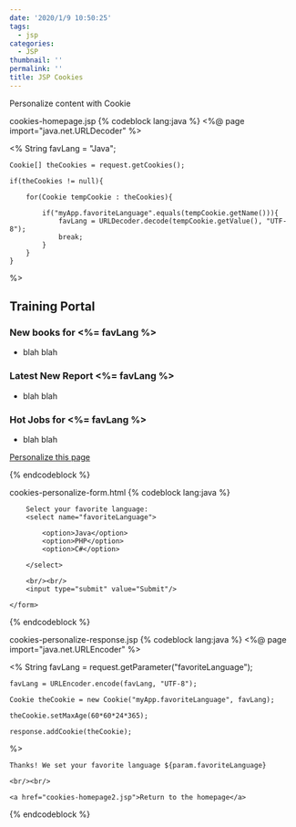 ```yaml
---
date: '2020/1/9 10:50:25'
tags:
  - jsp
categories:
  - JSP
thumbnail: ''
permalink: ''
title: JSP Cookies
---
```


Personalize content with Cookie


<!-- excerpt -->
cookies-homepage.jsp
{% codeblock lang:java %}
<%@ page import="java.net.URLDecoder" %>

<html>
<head><title>Homepage</title></head>


<body>

<%
	String favLang = "Java";

	Cookie[] theCookies = request.getCookies();
	
	if(theCookies != null){
		
		for(Cookie tempCookie : theCookies){
			
			if("myApp.favoriteLanguage".equals(tempCookie.getName())){
				favLang = URLDecoder.decode(tempCookie.getValue(), "UTF-8");
				break;
			}
		}
	}
%>

<h2>Training Portal</h2>

<h3>New books for <%= favLang %></h3>
<ul>
	<li>blah blah</li>
</ul>

<h3>Latest New Report <%= favLang %></h3>
<ul>
	<li>blah blah</li>
</ul>

<h3>Hot Jobs for <%= favLang %></h3>
<ul>
	<li>blah blah</li>
</ul>

<a href="cookies-personalize-form2.html">Personalize this page</a>

</body>
</html>
{% endcodeblock %}

cookies-personalize-form.html
{% codeblock lang:java %}
<html>
<head><title>Personalize form</title></head>

<body>
	<form action="cookies-personalize-response2.jsp">
	
		Select your favorite language: 
		<select name="favoriteLanguage">
		
			<option>Java</option>
			<option>PHP</option>
			<option>C#</option>
	
		</select>
		
		<br/><br/>
		<input type="submit" value="Submit"/>
		
	</form>

</body>
</html>
{% endcodeblock %}

cookies-personalize-response.jsp
{% codeblock lang:java %}
<%@ page import="java.net.URLEncoder" %>

<html>
<head><title>Personalize response</title></head>


<body>

<%
	String favLang = request.getParameter("favoriteLanguage");

	favLang = URLEncoder.encode(favLang, "UTF-8");

	Cookie theCookie = new Cookie("myApp.favoriteLanguage", favLang);
	
	theCookie.setMaxAge(60*60*24*365);
	
	response.addCookie(theCookie);
%>
	
	
	Thanks! We set your favorite language ${param.favoriteLanguage}
	
	<br/><br/>
	
	<a href="cookies-homepage2.jsp">Return to the homepage</a>


</body>
</html>
{% endcodeblock %}

<!-- excerpt -->
<!-- toc -->